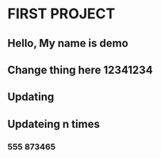 # FIRST PROJECT

## Hello, My name is demo

## Change thing here 12341234

## Updating

## Updateing n times
### 555 873465

